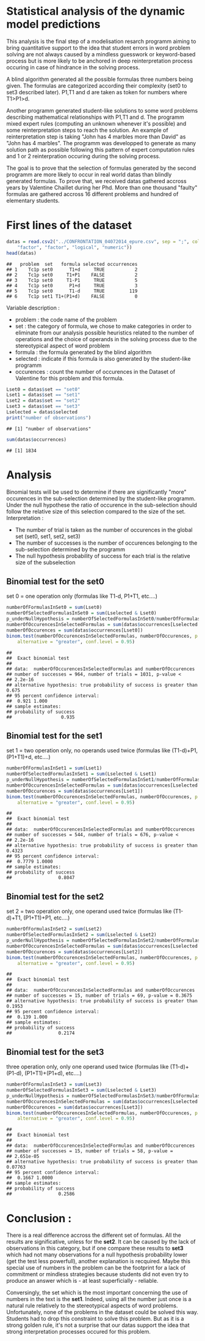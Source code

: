 Statistical analysis of the dynamic model predictions
========================================================


This analysis is the final step of a modelisation resarch programm aiming to bring quantitative support to the idea that student errors in word problem solving are not always caused by a mindless guesswork or keyword-based process but is more likely to be anchored in deep reinterpretation process occuring in case of hindrance in the solving process.

A blind algorithm generated all the possible formulas three numbers being given. The formulas are categorized according their complexity (set0 to set3 described later). P1,T1 and d are taken as token for numbers where T1>P1>d.

Another programm generated student-like solutions to some word problems describing mathematical relationships with P1,T1 and d. 
The programm mixed expert rules (computing an unknown whenever it's possible) and some reinterpretation steps to reach the solution. An example of reinterpretation step is taking "John has 4 marbles more than David" as "John has 4 marbles".
The programm was developped to generate as many solution path as possible following this pattern of expert computation rules and 1 or 2 reinterpration occuring during the solving process.

The goal is to prove that the selection of formulas generated by the second programm are more likely to occur in real world datas than blindly generated formulas. To prove that, we received datas gathered accross years by Valentine Chaillet during her Phd. More than one thousand "faulty" formulas are gathered accross 16 different problems and hundred of elementary students.

# First lines of the dataset

```r
datas = read.csv2("../CONFRONTATION_04072014_epure.csv", sep = ";", colClasses = c("factor", 
    "factor", "factor", "logical", "numeric"))
head(datas)
```

```
##   problem  set   formula selected occurrences
## 1    Tc1p set0      T1+d     TRUE           2
## 2    Tc1p set0     T1+P1    FALSE           2
## 3    Tc1p set0     T1-P1     TRUE           5
## 4    Tc1p set0      P1+d     TRUE           3
## 5    Tc1p set0      T1-d     TRUE         119
## 6    Tc1p set1 T1+(P1+d)    FALSE           0
```

Variable description :
- problem : the code name of the problem
- set : the category of formula, we chose to make categories in order to eliminate from our analysis possible heuristics related to the number of operations and the choice of operands in the solving process due to the stereotypical aspect of word problem
- formula : the formula generated by the blind algorithm
- selected : indicate if this formula is also generated by the student-like programm
- occurences : count the number of occurences in the Dataset of Valentine for this problem and this formula.


```r
Lset0 = datas$set == "set0"
Lset1 = datas$set == "set1"
Lset2 = datas$set == "set2"
Lset3 = datas$set == "set3"
Lselected = datas$selected
print("number of observations")
```

```
## [1] "number of observations"
```

```r
sum(datas$occurrences)
```

```
## [1] 1834
```


# Analysis

Binomial tests will be used to determine if there are significantly "more" occurences in the sub-selection determined by the student-like programm. Under the null hypothese the ratio of occurence in the sub-selection should follow the relative size of this selection compared to the size of the set.
Interpretation :
- The number of trial is taken as the number of occurences in the global set (set0, set1, set2, set3)
- The number of successes is the number of occurences belonging to the sub-selection determined by the programm
- The null hypothesis probability of success for each trial is the relative size of the subselection

## Binomial test for the set0 
set 0 = one operation only
(formulas like T1-d, P1+T1, etc....)


```r
numberOfFormulasInSet0 = sum(Lset0)
numberOfSelectedFormulasInSet0 = sum(Lselected & Lset0)
p_underNullHypothesis = numberOfSelectedFormulasInSet0/numberOfFormulasInSet0
numberOfOccurencesInSelectedFormulas = sum(datas$occurrences[Lselected & Lset0])
numberOfOccurences = sum(datas$occurrences[Lset0])
binom.test(numberOfOccurencesInSelectedFormulas, numberOfOccurences, p = p_underNullHypothesis, 
    alternative = "greater", conf.level = 0.95)
```

```
## 
## 	Exact binomial test
## 
## data:  numberOfOccurencesInSelectedFormulas and numberOfOccurences
## number of successes = 964, number of trials = 1031, p-value <
## 2.2e-16
## alternative hypothesis: true probability of success is greater than 0.675
## 95 percent confidence interval:
##  0.921 1.000
## sample estimates:
## probability of success 
##                  0.935
```


## Binomial test for the set1
set 1 = two operation only, no operands used twice
(formulas like (T1-d)+P1, (P1+T1)+d, etc....)


```r
numberOfFormulasInSet1 = sum(Lset1)
numberOfSelectedFormulasInSet1 = sum(Lselected & Lset1)
p_underNullHypothesis = numberOfSelectedFormulasInSet1/numberOfFormulasInSet1
numberOfOccurencesInSelectedFormulas = sum(datas$occurrences[Lselected & Lset1])
numberOfOccurences = sum(datas$occurrences[Lset1])
binom.test(numberOfOccurencesInSelectedFormulas, numberOfOccurences, p = p_underNullHypothesis, 
    alternative = "greater", conf.level = 0.95)
```

```
## 
## 	Exact binomial test
## 
## data:  numberOfOccurencesInSelectedFormulas and numberOfOccurences
## number of successes = 544, number of trials = 676, p-value <
## 2.2e-16
## alternative hypothesis: true probability of success is greater than 0.4323
## 95 percent confidence interval:
##  0.7779 1.0000
## sample estimates:
## probability of success 
##                 0.8047
```


## Binomial test for the set2 
set 2 = two operation only, one operand used twice
(formulas like (T1-d)+T1, (P1+T1)+P1, etc....)


```r
numberOfFormulasInSet2 = sum(Lset2)
numberOfSelectedFormulasInSet2 = sum(Lselected & Lset2)
p_underNullHypothesis = numberOfSelectedFormulasInSet2/numberOfFormulasInSet2
numberOfOccurencesInSelectedFormulas = sum(datas$occurrences[Lselected & Lset2])
numberOfOccurences = sum(datas$occurrences[Lset2])
binom.test(numberOfOccurencesInSelectedFormulas, numberOfOccurences, p = p_underNullHypothesis, 
    alternative = "greater", conf.level = 0.95)
```

```
## 
## 	Exact binomial test
## 
## data:  numberOfOccurencesInSelectedFormulas and numberOfOccurences
## number of successes = 15, number of trials = 69, p-value = 0.3675
## alternative hypothesis: true probability of success is greater than 0.1953
## 95 percent confidence interval:
##  0.139 1.000
## sample estimates:
## probability of success 
##                 0.2174
```


## Binomial test for the set3 
three operation only, only one operand used twice
(formulas like (T1-d)+(P1-d), (P1+T1)+(P1+d), etc....)


```r
numberOfFormulasInSet3 = sum(Lset3)
numberOfSelectedFormulasInSet3 = sum(Lselected & Lset3)
p_underNullHypothesis = numberOfSelectedFormulasInSet3/numberOfFormulasInSet3
numberOfOccurencesInSelectedFormulas = sum(datas$occurrences[Lselected & Lset3])
numberOfOccurences = sum(datas$occurrences[Lset3])
binom.test(numberOfOccurencesInSelectedFormulas, numberOfOccurences, p = p_underNullHypothesis, 
    alternative = "greater", conf.level = 0.95)
```

```
## 
## 	Exact binomial test
## 
## data:  numberOfOccurencesInSelectedFormulas and numberOfOccurences
## number of successes = 15, number of trials = 58, p-value =
## 2.651e-05
## alternative hypothesis: true probability of success is greater than 0.07763
## 95 percent confidence interval:
##  0.1667 1.0000
## sample estimates:
## probability of success 
##                 0.2586
```


# Conclusion :

There is a real difference accross the different set of formulas.
All the results are significative, unless for the **set2**. It can be caused by the lack of observations in this category, but if one compare these results to **set3** which had not many observations for a null hypothesis probability lower (get the test less powerfull), another explanation is recquired. Maybe this special use of numbers in the problem can be the footprint for a lack of commitment or mindless strategies because students did not even try to produce an answer which is - at least superficially - reliable.

Conversingly, the set which is the most important concerning the use of numbers in the text is the **set1**. Indeed, using all the number just once is a natural rule relatively to the stereotypical aspects of word problems. Unfortunately, none of the problems in the dataset could be solved this way. Students had to drop this constraint to solve this problem. But as it is a strong golden rule, it's not a surprise that our datas support the idea that strong interpretation processes occured for this problem.
